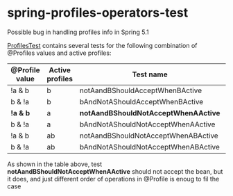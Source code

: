 # spring-profiles-operators-test
Possible bug in handling profiles info in Spring 5.1

[ProfilesTest](src/test/java/pl/aleskiewicz/ProfilesTest.java) contains several tests for the following combination of @Profiles values and active profiles:

| @Profile value | Active profiles |Test name |Expected result |Actual result|
|---|---|---|---|---|
|!a & b|b|notAandBShouldAcceptWhenBActive|true|true|
|b & !a|b|bAndNotAShouldAcceptWhenBActive|true|true|
|**!a & b**|a|**notAandBShouldNotAcceptWhenAActive**|false|**true**|
|b & !a|a|bAndNotAShouldNotAcceptWhenAActive|false|false|
|!a & b|ab|notAandBShouldNotAcceptWhenABActive|false|false|
|b & !a|ab|bAndNotAShouldNotAcceptWhenABActive|false|false|

As shown in the table above, test **notAandBShouldNotAcceptWhenAActive** should not accept the bean, but it does, and just different order of operations in @Profile is enoug to fil the case
